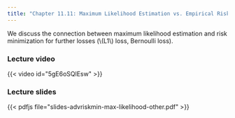 ```yaml
---
title: "Chapter 11.11: Maximum Likelihood Estimation vs. Empirical Risk Minimization II"
---
```

We discuss the connection between maximum likelihood estimation and risk minimization for further losses (\\(L1\\) loss, Bernoulli loss). 

<!--more-->

### Lecture video

{{< video id="5gE6oSQlEsw" >}}

### Lecture slides

{{< pdfjs file="slides-advriskmin-max-likelihood-other.pdf" >}}
